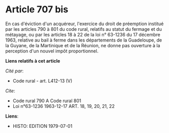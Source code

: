 # Article 707 bis

En cas d'éviction d'un acquéreur, l'exercice du droit de préemption institué par les articles 790 à 801 du code rural,
relatifs au statut du fermage et du métayage, ou par les articles 18 à 22 de la loi n° 63-1236 du 17 décembre 1963, relative
au bail à ferme dans les départements de la Guadeloupe, de la Guyane, de la Martinique et de la Réunion, ne donne pas
ouverture à la perception d'un nouvel impôt proportionnel.

**Liens relatifs à cet article**

_Cité par_:

  - Code rural - art. L412-13 (V)

_Cite_:

  - Code rural 790 A Code rural 801
  - Loi n°63-1236 1963-12-17 ART. 18, 19, 20, 21, 22

**Liens**:

  - HISTO: EDITION 1979-07-01
